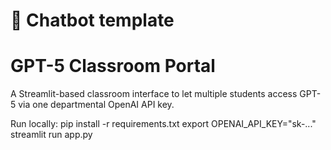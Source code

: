 # 💬 Chatbot template

# GPT-5 Classroom Portal
A Streamlit-based classroom interface to let multiple students access GPT-5 via one departmental OpenAI API key.

Run locally:
pip install -r requirements.txt
export OPENAI_API_KEY="sk-..."
streamlit run app.py
